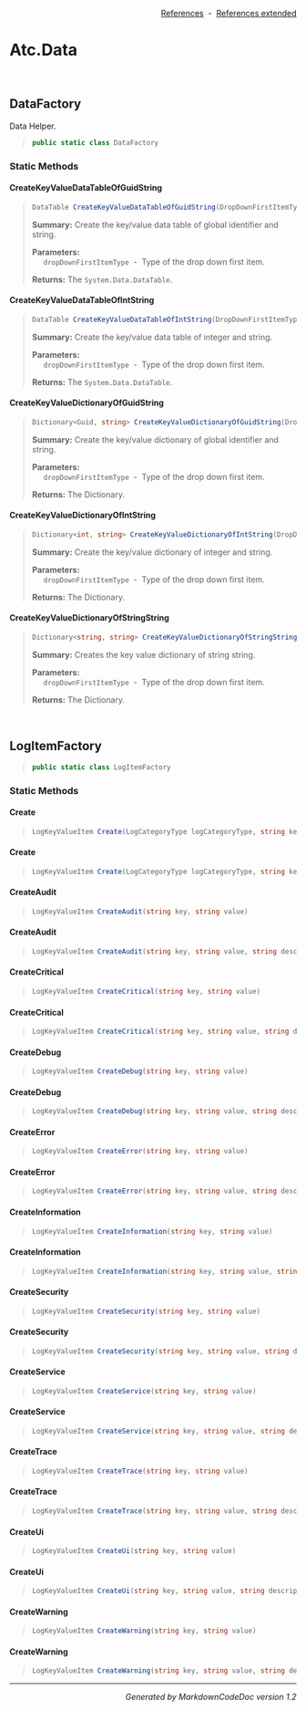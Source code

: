 <div style='text-align: right'>

[References](Index.md)&nbsp;&nbsp;-&nbsp;&nbsp;[References extended](IndexExtended.md)
</div>

# Atc.Data

<br />

## DataFactory
Data Helper.

>```csharp
>public static class DataFactory
>```

### Static Methods

#### CreateKeyValueDataTableOfGuidString
>```csharp
>DataTable CreateKeyValueDataTableOfGuidString(DropDownFirstItemType dropDownFirstItemType = None)
>```
><b>Summary:</b> Create the key/value data table of global identifier and string.
>
><b>Parameters:</b><br>
>&nbsp;&nbsp;&nbsp;&nbsp;&nbsp;`dropDownFirstItemType`&nbsp;&nbsp;-&nbsp;&nbsp;Type of the drop down first item.<br />
>
><b>Returns:</b> The `System.Data.DataTable`.
#### CreateKeyValueDataTableOfIntString
>```csharp
>DataTable CreateKeyValueDataTableOfIntString(DropDownFirstItemType dropDownFirstItemType = None)
>```
><b>Summary:</b> Create the key/value data table of integer and string.
>
><b>Parameters:</b><br>
>&nbsp;&nbsp;&nbsp;&nbsp;&nbsp;`dropDownFirstItemType`&nbsp;&nbsp;-&nbsp;&nbsp;Type of the drop down first item.<br />
>
><b>Returns:</b> The `System.Data.DataTable`.
#### CreateKeyValueDictionaryOfGuidString
>```csharp
>Dictionary<Guid, string> CreateKeyValueDictionaryOfGuidString(DropDownFirstItemType dropDownFirstItemType = None)
>```
><b>Summary:</b> Create the key/value dictionary of global identifier and string.
>
><b>Parameters:</b><br>
>&nbsp;&nbsp;&nbsp;&nbsp;&nbsp;`dropDownFirstItemType`&nbsp;&nbsp;-&nbsp;&nbsp;Type of the drop down first item.<br />
>
><b>Returns:</b> The Dictionary.
#### CreateKeyValueDictionaryOfIntString
>```csharp
>Dictionary<int, string> CreateKeyValueDictionaryOfIntString(DropDownFirstItemType dropDownFirstItemType = None)
>```
><b>Summary:</b> Create the key/value dictionary of integer and string.
>
><b>Parameters:</b><br>
>&nbsp;&nbsp;&nbsp;&nbsp;&nbsp;`dropDownFirstItemType`&nbsp;&nbsp;-&nbsp;&nbsp;Type of the drop down first item.<br />
>
><b>Returns:</b> The Dictionary.
#### CreateKeyValueDictionaryOfStringString
>```csharp
>Dictionary<string, string> CreateKeyValueDictionaryOfStringString(DropDownFirstItemType dropDownFirstItemType = None)
>```
><b>Summary:</b> Creates the key value dictionary of string string.
>
><b>Parameters:</b><br>
>&nbsp;&nbsp;&nbsp;&nbsp;&nbsp;`dropDownFirstItemType`&nbsp;&nbsp;-&nbsp;&nbsp;Type of the drop down first item.<br />
>
><b>Returns:</b> The Dictionary.

<br />

## LogItemFactory

>```csharp
>public static class LogItemFactory
>```

### Static Methods

#### Create
>```csharp
>LogKeyValueItem Create(LogCategoryType logCategoryType, string key, string value)
>```
#### Create
>```csharp
>LogKeyValueItem Create(LogCategoryType logCategoryType, string key, string value, string description)
>```
#### CreateAudit
>```csharp
>LogKeyValueItem CreateAudit(string key, string value)
>```
#### CreateAudit
>```csharp
>LogKeyValueItem CreateAudit(string key, string value, string description)
>```
#### CreateCritical
>```csharp
>LogKeyValueItem CreateCritical(string key, string value)
>```
#### CreateCritical
>```csharp
>LogKeyValueItem CreateCritical(string key, string value, string description)
>```
#### CreateDebug
>```csharp
>LogKeyValueItem CreateDebug(string key, string value)
>```
#### CreateDebug
>```csharp
>LogKeyValueItem CreateDebug(string key, string value, string description)
>```
#### CreateError
>```csharp
>LogKeyValueItem CreateError(string key, string value)
>```
#### CreateError
>```csharp
>LogKeyValueItem CreateError(string key, string value, string description)
>```
#### CreateInformation
>```csharp
>LogKeyValueItem CreateInformation(string key, string value)
>```
#### CreateInformation
>```csharp
>LogKeyValueItem CreateInformation(string key, string value, string description)
>```
#### CreateSecurity
>```csharp
>LogKeyValueItem CreateSecurity(string key, string value)
>```
#### CreateSecurity
>```csharp
>LogKeyValueItem CreateSecurity(string key, string value, string description)
>```
#### CreateService
>```csharp
>LogKeyValueItem CreateService(string key, string value)
>```
#### CreateService
>```csharp
>LogKeyValueItem CreateService(string key, string value, string description)
>```
#### CreateTrace
>```csharp
>LogKeyValueItem CreateTrace(string key, string value)
>```
#### CreateTrace
>```csharp
>LogKeyValueItem CreateTrace(string key, string value, string description)
>```
#### CreateUi
>```csharp
>LogKeyValueItem CreateUi(string key, string value)
>```
#### CreateUi
>```csharp
>LogKeyValueItem CreateUi(string key, string value, string description)
>```
#### CreateWarning
>```csharp
>LogKeyValueItem CreateWarning(string key, string value)
>```
#### CreateWarning
>```csharp
>LogKeyValueItem CreateWarning(string key, string value, string description)
>```
<hr /><div style='text-align: right'><i>Generated by MarkdownCodeDoc version 1.2</i></div>

